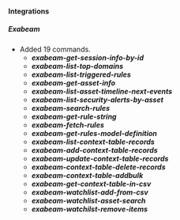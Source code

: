 
#### Integrations
##### Exabeam
- Added 19 commands.
    - ***exabeam-get-session-info-by-id***
    - ***exabeam-list-top-domains***
    - ***exabeam-list-triggered-rules***
    - ***exabeam-get-asset-info***
    - ***exabeam-list-asset-timeline-next-events***
    - ***exabeam-list-security-alerts-by-asset***
    - ***exabeam-search-rules***
    - ***exabeam-get-rule-string***
    - ***exabeam-fetch-rules***
    - ***exabeam-get-rules-model-definition***
    - ***exabeam-list-context-table-records***
    - ***exabeam-add-context-table-records***
    - ***exabeam-update-context-table-records***
    - ***exabeam-context-table-delete-records***
    - ***exabeam-context-table-addbulk***
    - ***exabeam-get-context-table-in-csv***
    - ***exabeam-watchlist-add-from-csv***
    - ***exabeam-watchlist-asset-search***
    - ***exabeam-watchilst-remove-items***
